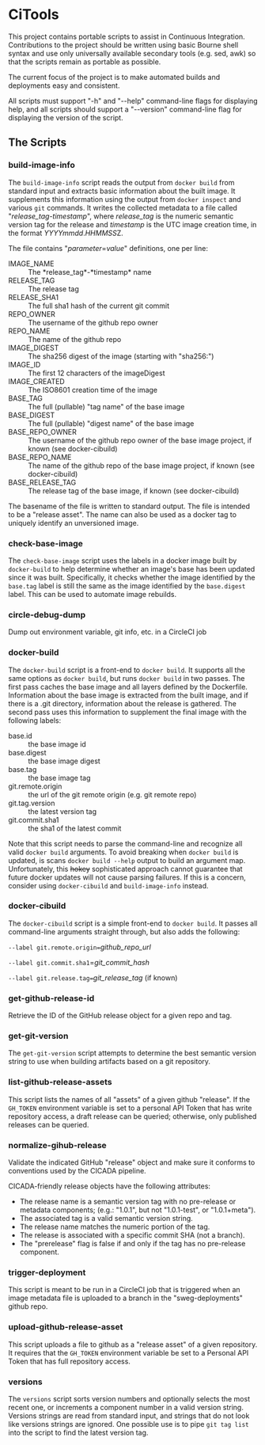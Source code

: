 # CiTools

This project contains portable scripts to assist in Continuous Integration.
Contributions to the project should be written using basic Bourne shell syntax
and use only universally available secondary tools  (e.g. sed, awk) so that
the scripts remain as portable as possible.

The current focus of the project is to make automated builds and deployments
easy and consistent.

All scripts must support "-h" and "--help" command-line flags for displaying
help, and all scripts should support a "--version" command-line flag for
displaying the version of the script.

## The Scripts

### build-image-info

The `build-image-info` script reads the output from `docker build` from
standard input and extracts basic information about the built image. It
supplements this information using the output from `docker inspect` and
various `git` commands. It writes the collected metadata to a file called
"*release_tag*-*timestamp*", where *release_tag* is the numeric semantic
version tag for the release and *timestamp* is the UTC image creation
time, in the format *YYYYmmdd*.*HHMMSS*Z.

The file contains "*parameter*=*value*" definitions, one per line:

<dl>
  <dt>IMAGE_NAME</dt><dd>The *release_tag*-*timestamp* name</dd>
  <dt>RELEASE_TAG</dt><dd>The release tag</dd>
  <dt>RELEASE_SHA1</dt><dd>The full sha1 hash of the current git commit</dd>
  <dt>REPO_OWNER</dt><dd>The username of the github repo owner</dd>
  <dt>REPO_NAME</dt><dd>The name of the github repo</dd>
  <dt>IMAGE_DIGEST</dt><dd>The sha256 digest of the image (starting with "sha256:")</dd>
  <dt>IMAGE_ID</dt><dd>The first 12 characters of the imageDigest</dd>
  <dt>IMAGE_CREATED</dt><dd>The ISO8601 creation time of the image</dd>
  <dt>BASE_TAG</dt><dd>The full (pullable) "tag name" of the base image</dd>
  <dt>BASE_DIGEST</dt><dd>The full (pullable) "digest name" of the base image</dd>
  <dt>BASE_REPO_OWNER</dt><dd>The username of the github repo owner of the base image project, if known (see docker-cibuild)</dd>
  <dt>BASE_REPO_NAME</dt><dd>The name of the github repo of the base image project, if known (see docker-cibuild)</dd>
  <dt>BASE_RELEASE_TAG</dt><dd>The release tag of the base image, if known (see docker-cibuild)</dd>
</dl>

The basename of the file is written to standard output. The file is intended to
be a "release asset". The name can also be used as a docker tag to uniquely
identify an unversioned image.

### check-base-image

The `check-base-image` script uses the labels in a docker image built by
`docker-build` to help determine whether an image's base has been updated
since it was built. Specifically, it checks whether the image identified
by the `base.tag` label is still the same as the image identified by the
`base.digest` label. This can be used to automate image rebuilds.

### circle-debug-dump

Dump out environment variable, git info, etc. in a CircleCI job

### docker-build

The `docker-build` script is a front-end to `docker build`. It supports all
the same options as `docker build`, but runs `docker build` in two passes.
The first pass caches the base image and all layers defined by the Dockerfile.
Information about the base image is extracted from the built image, and if
there is a .git directory, information about the release is gathered. The
second pass uses this information to supplement the final image with the
following labels:
<dl>
  <dt>base.id</dt><dd>the base image id</dd>
  <dt>base.digest</dt><dd>the base image digest</dd>
  <dt>base.tag</dt><dd>the base image tag</dd>
  <dt>git.remote.origin</dt><dd>the url of the git remote origin (e.g. git remote repo)</dd>
  <dt>git.tag.version</dt><dd>the latest version tag</dd>
  <dt>git.commit.sha1</dt><dd>the sha1 of the latest commit</dd>
</dl>

Note that this script needs to parse the command-line and recognize all valid
`docker build` arguments. To avoid breaking when `docker build` is updated,
is scans `docker build --help` output to build an argument map. Unfortunately,
this ~~hokey~~ sophisticated approach cannot guarantee that future docker
updates will not cause parsing failures. If this is a concern, consider using
`docker-cibuild` and `build-image-info` instead.

### docker-cibuild

The `docker-cibuild` script is a simple front-end to `docker build`. It passes
all command-line arguments straight through, but also adds the following:

`--label git.remote.origin=`*github_repo_url*

`--label git.commit.sha1`=*git_commit_hash*

`--label git.release.tag=`*git_release_tag* (if known)

### get-github-release-id

Retrieve the ID of the GitHub release object for a given repo and tag.

### get-git-version

The `get-git-version` script attempts to determine the best semantic version
string to use when building artifacts based on a git repository.

### list-github-release-assets

This script lists the names of all "assets" of a given github "release". If the
`GH_TOKEN` environment variable is set to a personal API Token that has write
repository access, a draft release can be queried; otherwise, only published
releases can be queried.

### normalize-gihub-release

Validate the indicated GitHub "release" object and make sure it conforms to
conventions used by the CICADA pipeline.

CICADA-friendly release objects have the following attributes:
  * The release name is a semantic version tag with no pre-release or metadata
    components; (e.g.: "1.0.1", but not "1.0.1-test", or "1.0.1+meta").
  * The associated tag is a valid semantic version string.
  * The release name matches the numeric portion of the tag.
  * The release is associated with a specific commit SHA (not a branch).
  * The "prerelease" flag is false if and only if the tag has no pre-release
    component.

### trigger-deployment

This script is meant to be run in a CircleCI job that is triggered when an
image metadata file is uploaded to a branch in the "sweg-deployments"
github repo.

### upload-github-release-asset

This script uploads a file to github as a "release asset" of a given
repository. It requires that the `GH_TOKEN` environment variable be set to a
Personal API Token that has full repository access.

### versions

The `versions` script sorts version numbers and optionally selects the most
recent one, or increments a component number in a valid version string.
Versions strings are read from standard input, and strings that do not look
like versions strings are ignored. One possible use is to pipe `git tag list`
into the script to find the latest version tag.




